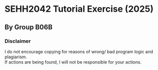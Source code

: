 # SEHH2042 Tutorial Exercise (2025)
## By Group B06B

### Disclaimer
I do not encourage copying for reasons of wrong/ bad program logic and plagiarism. <br>
If actions are being found, I will not be responsible for your actions.
